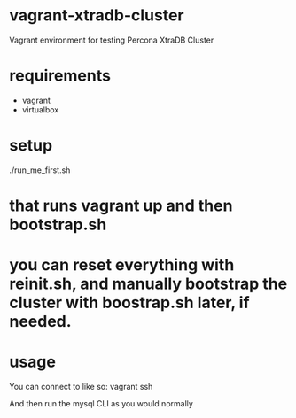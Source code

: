 vagrant-xtradb-cluster
======================

Vagrant environment for testing Percona XtraDB Cluster


requirements
===
- vagrant
- virtualbox

setup
===

  ./run_me_first.sh 
  # that runs vagrant up and then bootstrap.sh
  # you can reset everything with reinit.sh, and manually bootstrap the cluster with boostrap.sh later, if needed. 

usage
===

You can connect to <nodename> like so: 
  vagrant ssh <nodename>

And then run the mysql CLI as you would normally
 
